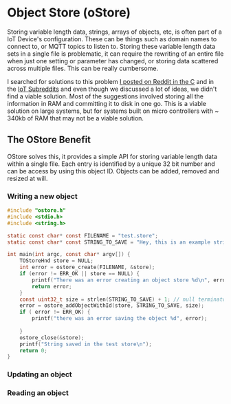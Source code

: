 # Object Store (oStore)

Storing variable length data, strings, arrays of objects, etc, is often part of a IoT Device's configuration. These can be things such as domain names to connect to, or MQTT topics to listen to. Storing these variable length data sets in a single file is problematic, it can require the rewriting of an entire file when just one setting or parameter has changed, or storing data scattered across multiple files. This can be really cumbersome.

I searched for solutions to this problem [I posted on Reddit in the C](https://www.reddit.com/r/C_Programming/comments/i31zwf/library_to_help_store_multiple_objects_inside_a/?utm_source=share&utm_medium=web2x&context=3) and in the [IoT Subreddits](https://www.reddit.com/r/IOT/comments/i3ikwn/library_to_help_store_multiple_objects_inside_a/) and even though we discussed a lot of ideas, we didn't find a viable solution. Most of the suggestions involved storing all the information in RAM and committing it to disk in one go. This is a viable solution on large systems, but for systems built on micro controllers with ~ 340kb of RAM that may not be a viable solution.

## The OStore Benefit

OStore solves this, it provides a simple API for storing variable length data within a single file. Each entry is identified by a unique 32 bit number and can be access by using this object ID. Objects can be added, removed and resized at will. 

### Writing a new object

```c
#include "ostore.h"
#include <stdio.h>
#include <string.h>

static const char* const FILENAME = "test.store";
static const char* const STRING_TO_SAVE = "Hey, this is an example string to store!";

int main(int argc, const char* argv[]) {
    TOStoreHnd store = NULL;
    int error = ostore_create(FILENAME, &store);
    if (error != ERR_OK || store == NULL) {
        printf("There was an error creating an object store %d\n", error);
        return error;
    }
    const uint32_t size = strlen(STRING_TO_SAVE) + 1; // null terminator
    error = ostore_addObjectWithId(store, STRING_TO_SAVE, size);
    if ( error != ERR_OK) {
        printf("there was an error saving the object %d", error);
    
    }
    ostore_close(&store);
    printf("String saved in the test store\n");
    return 0;
}
```



### Updating an object



### Reading an object

